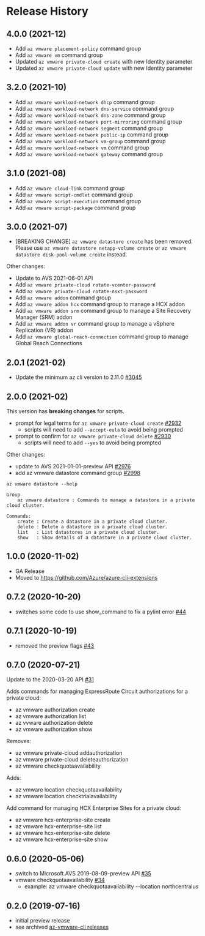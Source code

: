 # Release History

## 4.0.0 (2021-12)

- Add `az vmware placement-policy` command group
- Add `az vmware vm` command group
- Updated `az vmware private-cloud create` with new Identity parameter
- Updated `az vmware private-cloud update` with new Identity parameter

## 3.2.0 (2021-10)

- Add `az vmware workload-network dhcp` command group
- Add `az vmware workload-network dns-service` command group
- Add `az vmware workload-network dns-zone` command group
- Add `az vmware workload-network port-mirroring` command group
- Add `az vmware workload-network segment` command group
- Add `az vmware workload-network public-ip` command group
- Add `az vmware workload-network vm-group` command group
- Add `az vmware workload-network vm` command group
- Add `az vmware workload-network gateway` command group

## 3.1.0 (2021-08)

- Add `az vmware cloud-link` command group
- Add `az vmware script-cmdlet` command group
- Add `az vmware script-execution` command group
- Add `az vmware script-package` command group

## 3.0.0 (2021-07)

- [BREAKING CHANGE] `az vmware datastore create` has been removed. Please use `az vmware datastore netapp-volume create` or `az vmware datastore disk-pool-volume create` instead.

Other changes:

- Update to AVS 2021-06-01 API
- Add `az vmware private-cloud rotate-vcenter-password`
- Add `az vmware private-cloud rotate-nsxt-password`
- Add `az vmware addon` command group
- Add `az vmware addon hcx` command group to manage a HCX addon
- Add `az vmware addon srm` command group to manage a Site Recovery Manager (SRM) addon
- Add `az vmware addon vr` command group to manage a vSphere Replication (VR) addon
- Add `az vmware global-reach-connection` command group to manage Global Reach Connections

## 2.0.1 (2021-02)

- Update the minimum az cli version to 2.11.0 [#3045](https://github.com/Azure/azure-cli-extensions/issues/3045)

## 2.0.0 (2021-02)

This version has **breaking changes** for scripts.

- prompt for legal terms for `az vmware private-cloud create` [#2932](https://github.com/Azure/azure-cli-extensions/pull/2932)
  - scripts will need to add `--accept-eula` to avoid being prompted
- prompt to confirm for `az vmware private-cloud delete` [#2930](https://github.com/Azure/azure-cli-extensions/pull/2930)
  - scripts will need to add `--yes` to avoid being prompted

Other changes:

- update to AVS 2021-01-01-preview API [#2976](https://github.com/Azure/azure-cli-extensions/pull/2976)
- add az vmware datastore command group [#2998](https://github.com/Azure/azure-cli-extensions/pull/2998)

```
az vmware datastore --help

Group
    az vmware datastore : Commands to manage a datastore in a private cloud cluster.

Commands:
    create : Create a datastore in a private cloud cluster.
    delete : Delete a datastore in a private cloud cluster.
    list   : List datastores in a private cloud cluster.
    show   : Show details of a datastore in a private cloud cluster.
```

## 1.0.0 (2020-11-02)

- GA Release
- Moved to https://github.com/Azure/azure-cli-extensions

## 0.7.2 (2020-10-20)

- switches some code to use show_command to fix a pylint error [#44](https://github.com/Azure/az-vmware-cli/pull/44)

## 0.7.1 (2020-10-19)

- removed the preview flags [#43](https://github.com/Azure/az-vmware-cli/pull/43)

## 0.7.0 (2020-07-21)

Update to the 2020-03-20 API [#31](https://github.com/Azure/az-vmware-cli/pull/31)

Adds commands for managing ExpressRoute Circuit authorizations for a private cloud:

- az vmware authorization create
- az vmware authorization list
- az vvware authorization delete
- az vmware authorization show

Removes:

- az vmware private-cloud addauthorization
- az vmware private-cloud deleteauthorization
- az vmware checkquotaavailability

Adds:

- az vmware location checkquotaavailability
- az vmware location checktrialavailability

Add command for managing HCX Enterprise Sites for a private cloud:

- az vmware hcx-enterprise-site create
- az vmware hcx-enterprise-site list
- az vmware hcx-enterprise-site delete
- az vmware hcx-enterprise-site show

## 0.6.0 (2020-05-06)

- switch to Microsoft.AVS 2019-08-09-preview API [#35](https://github.com/Azure/az-vmware-cli/pull/35)
- vmware checkquotaavailability [#34](https://github.com/Azure/az-vmware-cli/pull/34)
  - example: az vmware checkquotaavailability --location northcentralus

## 0.2.0 (2019-07-16)

- initial preview release
- see archived [az-vmware-cli releases](https://github.com/Azure/az-vmware-cli/releases)
